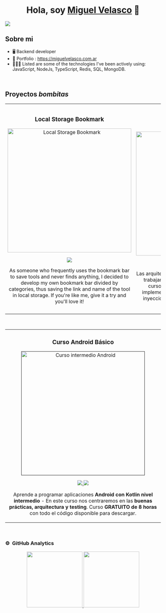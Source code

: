 <div align="center">
<h1 align="center">Hola, soy <a href="https://miguelvelasco.com.ar">Miguel Velasco</a> 👋</h1>
</div>
<img src="https://imgur.com/UiKjhxH.png"></img>

## Sobre mi

- 🖥️ Backend developer
- 💼 Portfolio : https://miguelvelasco.com.ar
- 👨🏻‍💻 Listed are some of the technologies I've been actively using: JavaScript, NodeJs, TypeScript, Redis, SQL, MongoDB.

<br>

## Proyectos *bombitas*
<table>
<tr>
<td width="50%">
<h3 align="center">Local Storage Bookmark</h3>
<div align="center">
<a href="http://codebuilders.online/" target="_blank"><img src="https://imgur.com/aRe3AeV.png" width="400" alt="Local Storage Bookmark"></a>
<p>
<a href="https://codebuilders.online" target="_blank">
<img src="https://img.shields.io/badge/WEB-ff9?style=for-the-badge&logo=web&logoColor=black">
</a>
</p>
<p>As someone who frequently uses the bookmark bar to save tools and never finds anything, I decided to develop my own bookmark bar divided by categories, thus saving the link and name of the tool in local storage. If you're like me, give it a try and you'll love it! </p>
</div>
                                                                                      
</td>

<td width="50%">
               <br>
<h3 align="center">Endom Salud</h3>
<div align="center">                                       
<a href="https://endomsalud.com" target="_blank"><img src="https://imgur.com/72JXtyC.jpg" width="400" alt="Endom Salud"></a>
<br>
<p>
<a href="https://endomsalud.com" target="_blank">
<img src="https://img.shields.io/badge/C%C3%93DIGO-80ffaa?style=for-the-badge">
</a>
</p>
</p>Las arquitecturas son <strong>IMPRESCINDIBLES</strong> para poder trabajar como desarrollador/a Android. En este curso, divido por ramas irás aprendiendo a implementar una arquitectura real y robusta con inyección de dependencias, clean architecture, testing y mucho más.</p>
</div>                                                             
</table>                                                                                 
</div>
<br>

<table>
<tr>
<td width="100%">
<h3 align="center">Curso Android Básico</h3>
<div align="center">
<a href=""https://github.com/ArisGuimera/Android-Expert-Intermedio" target="_blank"><img src="https://i.imgur.com/V48W0sU.jpg" width="400" alt="Curso intermedio Android"></a>
<p>
<a href="https://github.com/ArisGuimera/Android-Expert-Intermedio" target="_blank">
<img src="https://img.shields.io/badge/CÓDIGO-ff9?style=for-the-badge&logo=github&logoColor=black">
</a>
<a href="https://youtu.be/UaR7GSNACsM" target="_blank">
<img src="https://img.shields.io/badge/-Youtube-green?style=for-the-badge&color=fbfc40">
</a>
</p>
<p>Aprende a programar aplicaciones <strong>Android con Kotlin nivel intermedio</strong> - En este curso nos centraremos en las <strong>buenas prácticas, arquitectura y testing</strong>. Curso <strong>GRATUITO de 8 horas</strong> con todo el código disponible para descargar.</p>
</div>
                                                                                      
</td>                                                    
</table>                                                                                 
</div>
<br>

### ⚙️ &nbsp;GitHub Analytics

<p align="center">
<a href="https://github.com/ArisGuimera">
  <img height="180em" src="https://github-readme-stats-eight-theta.vercel.app/api?username=ArisGuimera&show_icons=true&theme=algolia&include_all_commits=true&count_private=true"/>
  <img height="180em" src="https://github-readme-stats-eight-theta.vercel.app/api/top-langs/?username=ArisGuimera&layout=compact&langs_count=8&theme=algolia"/>
</a>
</p>
